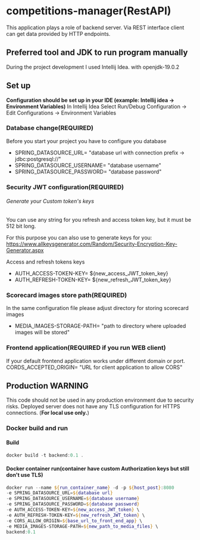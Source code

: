 # competitions-manager(RestAPI)
This application plays a role of backend server. Via REST interface client can get data 
provided by HTTP endpoints. 

## Preferred tool and JDK to run program manually
During the project development I used Intellij Idea.
with openjdk-19.0.2

## Set up
<b>Configuration should be set up in your IDE (example: Intellij idea -> Environment Variables)</b>
In Intellij Idea Select Run/Debug Configuration -> Edit Configurations -> Environment Variables

### Database change(REQUIRED)
Before you start your project you have to configure you database
- SPRING_DATASOURCE_URL= "database url with connection prefix -> jdbc:postgresql://"
- SPRING_DATASOURCE_USERNAME= "database username"
- SPRING_DATASOURCE_PASSWORD= "database password"

### Security JWT configuration(REQUIRED)
###### Generate your Custom token's keys
You can use any string for you refresh and access token key, but
it must be 512 bit long.

For this purpose you can also use to generate keys for you:
https://www.allkeysgenerator.com/Random/Security-Encryption-Key-Generator.aspx

Access and refresh tokens keys
- AUTH_ACCESS-TOKEN-KEY= ${new_access_JWT_token_key}
- AUTH_REFRESH-TOKEN-KEY= ${new_refresh_JWT_token_key}

### Scorecard images store path(REQUIRED)
In the same configuration file please adjust directory for storing scorecard images
- MEDIA_IMAGES-STORAGE-PATH= "path to directory where uploaded images will be stored"

### Frontend application(REQUIRED if you run WEB client)
If your default frontend application works under different domain or port.
CORDS_ACCEPTED_ORIGIN= "URL for client application to allow CORS"

## Production WARNING
This code should not be used in any production environment due to security risks.
Deployed server does not have any TLS configuration for HTTPS connections.
(__For local use only.__)

### Docker build and run
#### Build
```PowerShell
docker build -t backend:0.1 .
```
#### Docker container run(container have custom Authorization keys but still don't use TLS)

```PowerShell
docker run --name ${run_container_name} -d -p ${host_post}:8080 
-e SPRING_DATASOURCE_URL=${database url}
-e SPRING_DATASOURCE_USERNAME=${database username}
-e SPRING_DATASOURCE_PASSWORD=${database password}
-e AUTH_ACCESS-TOKEN-KEY=${new_access_JWT_token} \
-e AUTH_REFRESH-TOKEN-KEY=${new_refresh_JWT_token} \
-e CORS_ALLOW_ORIGIN=${base_url_to_front_end_app} \
-e MEDIA_IMAGES-STORAGE-PATH=${new_path_to_media_files} \
backend:0.1
```
